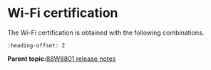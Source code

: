 # Wi-Fi certification

The Wi-Fi certification is obtained with the following combinations.


```{include} ../topics/wfa_certifications_05.md
:heading-offset: 2
```

**Parent topic:**[88W8801 release notes](../topics/88w8801-release-notes.md)

